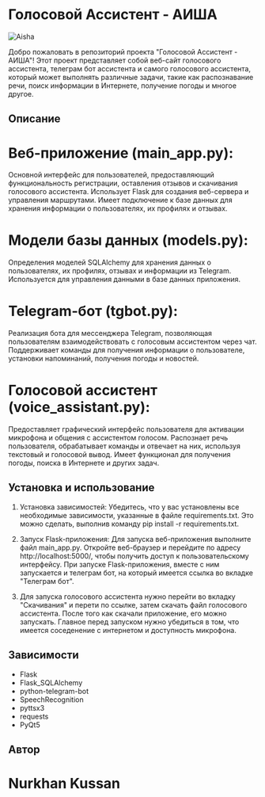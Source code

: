 # Голосовой Ассистент - АИША

![Aisha]([https://your_image_url.png](https://github.com/NurkhanKussan/aisha_app/blob/main/static/img/%D0%9B%D0%BE%D0%B3%D0%BE_header.png))

Добро пожаловать в репозиторий проекта "Голосовой Ассистент - АИША"! Этот проект представляет собой веб-сайт голосового ассистента, телеграм бот ассистента и самого голосового ассистента, который может выполнять различные задачи, такие как распознавание речи, поиск информации в Интернете, получение погоды и многое другое.

## Описание

# Веб-приложение (main_app.py):

Основной интерфейс для пользователей, предоставляющий функциональность регистрации, оставления отзывов и скачивания голосового ассистента.
Использует Flask для создания веб-сервера и управления маршрутами.
Имеет подключение к базе данных для хранения информации о пользователях, их профилях и отзывах.
# Модели базы данных (models.py):

Определения моделей SQLAlchemy для хранения данных о пользователях, их профилях, отзывах и информации из Telegram.
Используется для управления данными в базе данных приложения.
# Telegram-бот (tgbot.py):

Реализация бота для мессенджера Telegram, позволяющая пользователям взаимодействовать с голосовым ассистентом через чат.
Поддерживает команды для получения информации о пользователе, установки напоминаний, получения погоды и новостей.
# Голосовой ассистент (voice_assistant.py):

Предоставляет графический интерфейс пользователя для активации микрофона и общения с ассистентом голосом.
Распознает речь пользователя, обрабатывает команды и отвечает на них, используя текстовый и голосовой вывод.
Имеет функционал для получения погоды, поиска в Интернете и других задач.

## Установка и использование

1. Установка зависимостей: Убедитесь, что у вас установлены все необходимые зависимости, указанные в файле requirements.txt. Это можно сделать, выполнив команду pip install -r requirements.txt.

2. Запуск Flask-приложения: Для запуска веб-приложения выполните файл main_app.py. Откройте веб-браузер и перейдите по адресу http://localhost:5000/, чтобы получить доступ к пользовательскому интерфейсу. При запуске Flask-приложения, вместе с ним запускается и телеграм бот, на который имеется ссылка во вкладке "Телеграм бот".

3. Для запуска голосового ассистента нужно перейти во вкладку "Скачивания" и перети по ссылке, затем скачать файл голосового ассистента. После того как скачали приложение, его можно запускать. Главное перед запуском нужно убедиться в том, что имеется соседенение с интернетом и доступность микрофона.

## Зависимости

* Flask
* Flask_SQLAlchemy
* python-telegram-bot
* SpeechRecognition
* pyttsx3
* requests
* PyQt5


## Автор

# Nurkhan Kussan



   

